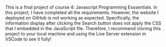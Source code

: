 This is a final project of course 4: Javascript Programming Esssentials.
In this project, I have completed all the requirements. However, the website I deployed on GitHub is not working as expected. Specifically, the information display after clicking the Search button does not apply the CSS that I embedded in the JavaScript file. Therefore, I recommend cloning this project to your local machine and using the Live Server extension in VSCode to see it fully!
